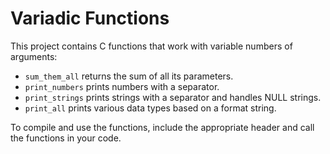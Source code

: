 # Variadic Functions

This project contains C functions that work with variable numbers of arguments:

- `sum_them_all` returns the sum of all its parameters.
- `print_numbers` prints numbers with a separator.
- `print_strings` prints strings with a separator and handles NULL strings.
- `print_all` prints various data types based on a format string.

To compile and use the functions, include the appropriate header and call the functions in your code.

